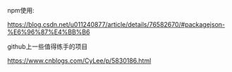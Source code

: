 npm使用:

https://blog.csdn.net/u011240877/article/details/76582670/#packagejson-%E6%96%87%E4%BB%B6

github上一些值得练手的项目

https://www.cnblogs.com/CyLee/p/5830186.html
